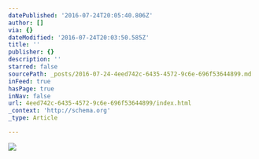 ```yaml
---
datePublished: '2016-07-24T20:05:40.806Z'
author: []
via: {}
dateModified: '2016-07-24T20:03:50.585Z'
title: ''
publisher: {}
description: ''
starred: false
sourcePath: _posts/2016-07-24-4eed742c-6435-4572-9c6e-696f53644899.md
inFeed: true
hasPage: true
inNav: false
url: 4eed742c-6435-4572-9c6e-696f53644899/index.html
_context: 'http://schema.org'
_type: Article

---
```

![](https://the-grid-user-content.s3-us-west-2.amazonaws.com/87aeece6-16eb-44d8-aedd-79b7947dfd23.jpg)